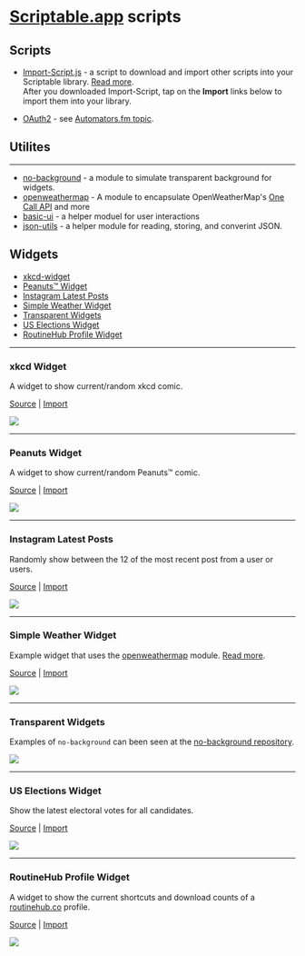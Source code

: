# [Scriptable.app](https://scriptable.app) scripts

## Scripts
* [Import-Script.js](Import-Script/Import-Script.js) - a script to download and import other scripts into your Scriptable library. [Read more](Import-Script).  
After you downloaded Import-Script, tap on the **Import** links below to import them into your library.

* [OAuth2](OAuth2) - see [Automators.fm topic](https://talk.automators.fm/t/building-a-general-purpose-oauth-redirect-proxy-for-shortcuts-and-scriptable/4420).

## Utilites
---
* [no-background](/supermamon/scriptable-no-background) - a module to simulate transparent background for widgets.
* [openweathermap](openweathermap) - A module to encapsulate OpenWeatherMap's [One Call API](https://openweathermap.org/api/one-call-api) and more
* [basic-ui](utilities/basic-ui.js) - a helper moduel for user interactions
* [json-utils](utilities/json-utils.js) - a helper module for reading, storing, and converint JSON.


## Widgets

* [xkcd-widget](#xkcd-widget)
* [Peanuts™ Widget](#peanuts-widget)
* [Instagram Latest Posts](#instagram-latest-posts)
* [Simple Weather Widget](#simple-weather-widget)
* [Transparent Widgets](#transparent-widgets)
* [US Elections Widget](#us-elections-widget)
* [RoutineHub Profile Widget](#routinehub-profile-widget)

---
### xkcd Widget
A widget to show current/random xkcd comic.

[Source](xkcd-widget/xkcd.js) | [Import](https://open.scriptable.app/run/Import-Script?url=https://github.com/supermamon/scriptable-scripts/xkcd-widget/xkcd.js) 

![](xkcd-widget/preview.jpg)

--- 
### Peanuts Widget
A widget to show current/random Peanuts™ comic.

[Source](peanuts-widget/peanuts-widget.js) | [Import](https://open.scriptable.app/run/Import-Script?url=https://github.com/supermamon/scriptable-scripts/peanuts-widget/peanuts-widget.js)

![](peanuts-widget/preview.jpg)

---
### Instagram Latest Posts
Randomly show between the 12 of the most recent post from a user or users.

[Source](instagram-widgets/ig-latest-post.js) | [Import](https://open.scriptable.app/run/Import-Script?url=https://github.com/supermamon/scriptable-scripts/instagram-widgets/ig-latest-post.js)

![](instagram-widgets/preview-igl.jpg)

---
### Simple Weather Widget

Example widget that uses the [openweathermap](openweathermap) module. [Read more](openweathermap).

[Source](openweathermap/simple-weather-widget.js) | [Import](https://open.scriptable.app/run/Import-Script?url=https://github.com/supermamon/scriptable-scripts/openweathermap/simple-weather-widget.js)

![](openweathermap/preview-sml.jpg)

---
### Transparent Widgets
Examples of `no-background` can been seen at the [no-background repository](/supermamon/scriptable-no-background).

![](no-background/preview-sml.jpg)

---
### US Elections Widget
Show the latest electoral votes for all candidates.

[Source](misc/us-elections.js) | [Import](https://open.scriptable.app/run/Import-Script?url=https://github.com/supermamon/scriptable-scripts/misc/us-elections.js)

![](misc/preview-uspolls.jpg)

---
### RoutineHub Profile Widget
A widget to show the current shortcuts and download counts of a [routinehub.co](https://routinehub.co) profile. 

[Source](routinehub-widgets/rh-profile-widget.js) | [Import](https://open.scriptable.app/run/Import-Script?url=https://github.com/supermamon/scriptable-scripts/routinehub-widgets/rh-profile-widget.js) 

![](routinehub-widgets/preview-rhp-sml.jpg)


